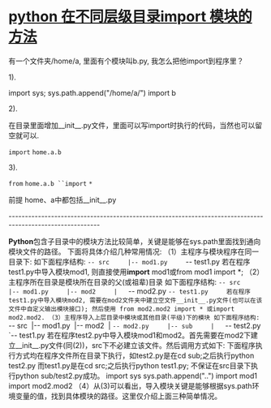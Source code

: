 # [python 在不同层级目录import 模块的方法](http://#)

有一个文件夹/home/a,  里面有个模块叫b.py,  我怎么把他import到程序里？

1).

import sys;
sys.path.append("/home/a/")
import b

2).

在目录里面增加__init__.py文件，里面可以写import时执行的代码，当然也可以留空就可以.

`import` `home.a.b`

3). 

`from` `home.a.b ``import` `*`

前提 home、a中都包括__init__.py

 

\----------------------------------------------------------------------------------------------------------

 

**Python**包含子目录中的模块方法比较简单，关键是能够在sys.path里面找到通向模块文件的路径。
下面将具体介绍几种常用情况:
（1）主程序与模块程序在同一目录下:
如下面程序结构:
`-- src
​    |-- mod1.py
​    `-- test1.py
​    若在程序test1.py中导入模块mod1, 则直接使用**import** mod1或from mod1 import *;
（2）主程序所在目录是模块所在目录的父(或祖辈)目录
如下面程序结构:
`-- src
​    |-- mod1.py
​    |-- mod2
​    |   `-- mod2.py
​    `-- test1.py
​    若在程序test1.py中导入模块mod2, 需要在mod2文件夹中建立空文件__init__.py文件(也可以在该文件中自定义输出模块接口); 然后使用 from mod2.mod2 import * 或import mod2.mod2.
（3）主程序导入上层目录中模块或其他目录(平级)下的模块
如下面程序结构:
`-- src
​    |-- mod1.py
​    |-- mod2
​    |   `-- mod2.py
​    |-- sub
​    |   `-- test2.py
​    `-- test1.py
​    若在程序test2.py中导入模块mod1和mod2。首先需要在mod2下建立__init__.py文件(同(2))，src下不必建立该文件。然后调用方式如下:
   下面程序执行方式均在程序文件所在目录下执行，如test2.py是在cd sub;之后执行python test2.py
而test1.py是在cd src;之后执行python test1.py; 不保证在src目录下执行python sub/test2.py成功。
   import sys
   sys.path.append("..")
   import mod1
   import mod2.mod2
 （4）从(3)可以看出，导入模块关键是能够根据sys.path环境变量的值，找到具体模块的路径。这里仅介绍上面三种简单情况。